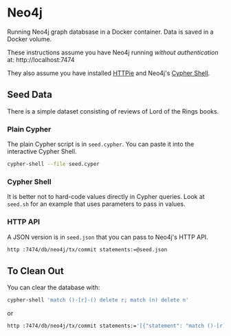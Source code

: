 # Neo4j

Running Neo4j graph databsase in a Docker container.
Data is saved in a Docker volume.

These instructions assume you have Neo4j running _without authentication_ at: 
http://localhost:7474

They also assume you have installed [HTTPie](https://httpie.org/) and Neo4j's
[Cypher Shell](https://neo4j.com/deployment-center/?cypher#tools-tab).

## Seed Data

There is a simple dataset consisting of reviews of Lord of the Rings books.

### Plain Cypher

The plain Cypher script is in `seed.cypher`.  You can paste it into
the interactive Cypher Shell.

```bash
cypher-shell --file seed.cyper
```

### Cypher Shell

It is better not to hard-code values directly in Cypher queries.
Look at `seed.sh` for an example that uses parameters to pass in values.

### HTTP API

A JSON version is in `seed.json` that you can pass to Neo4j's HTTP API.

```bash
http :7474/db/neo4j/tx/commit statements:=@seed.json
```

## To Clean Out

You can clear the database with:

```bash
cypher-shell 'match ()-[r]-() delete r; match (n) delete n'
```

or

```bash
http :7474/db/neo4j/tx/commit statements:='[{"statement": "match ()-[r]-() delete r"}, {"statement": "match (n) delete n"}]'
```
